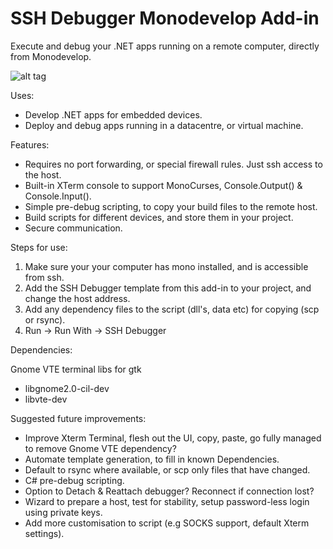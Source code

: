 # SSH Debugger Monodevelop Add-in

Execute and debug your .NET apps running on a remote computer, directly from Monodevelop.

![alt tag](https://raw.githubusercontent.com/logicethos/SSHDebugger/master/SSHDebugger.png)

Uses:

 * Develop .NET apps for embedded devices.
 * Deploy and debug apps running in a datacentre, or virtual machine.

Features:
  
 * Requires no port forwarding, or special firewall rules. Just ssh access to the host.
 * Built-in XTerm console to support MonoCurses, Console.Output() & Console.Input().
 * Simple pre-debug scripting, to copy your build files to the remote host.
 * Build scripts for different devices, and store them in your project.
 * Secure communication.

Steps for use:
 1. Make sure your your computer has mono installed, and is accessible from ssh.
 2. Add the SSH Debugger template from this add-in to your project, and change the host address.
 3. Add any dependency files to the script (dll's, data etc) for copying (scp or rsync).
 4. Run -> Run With -> SSH Debugger
  
Dependencies:

  Gnome VTE terminal libs for gtk

 * libgnome2.0-cil-dev
 * libvte-dev

Suggested future improvements:

 * Improve Xterm Terminal, flesh out the UI, copy, paste, go fully managed to remove Gnome VTE dependency?
 * Automate template generation, to fill in known Dependencies.
 * Default to rsync where available, or scp only files that have changed.
 * C# pre-debug scripting.
 * Option to Detach & Reattach debugger? Reconnect if connection lost?
 * Wizard to prepare a host, test for stability, setup password-less login using private keys.
 * Add more customisation to script (e.g SOCKS support, default Xterm settings).